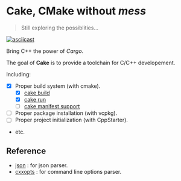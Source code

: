 # Cake, CMake without *mess*

> Still exploring the possiblities...

[![asciicast](https://asciinema.org/a/0CtIOkmDnP5f6w7cS2x0K6cqO.svg)](https://asciinema.org/a/0CtIOkmDnP5f6w7cS2x0K6cqO)

Bring C++ the power of *Cargo*.

The goal of **Cake** is to provide a toolchain for C/C++ developement.

Including:

- [x] Proper build system (with cmake).
  - [x] [cake build](./docs/cake_build.md)
  - [x] [cake run](./docs/cake_run.md)
  - [ ] [cake manifest support](./docs/cake_manifest.md)
- [ ] Proper package installation (with vcpkg).
- [ ] Proper project initialization (with CppStarter).
- etc.


## Reference

- [json](https://github.com/nlohmann/json) : for json parser.
- [cxxopts](https://github.com/jarro2783/cxxopts) : for command line options parser.
